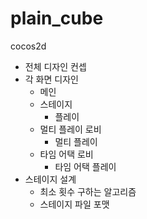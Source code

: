 # plain_cube

cocos2d

* 전체 디자인 컨셉
* 각 화면 디자인
    * 메인
	* 스테이지
		* 플레이
	* 멀티 플레이 로비
		* 멀티 플레이
	* 타임 어택 로비
		* 타임 어택 플레이
* 스테이지 설계
	* 최소 횟수 구하는 알고리즘
	* 스테이지 파일 포맷


